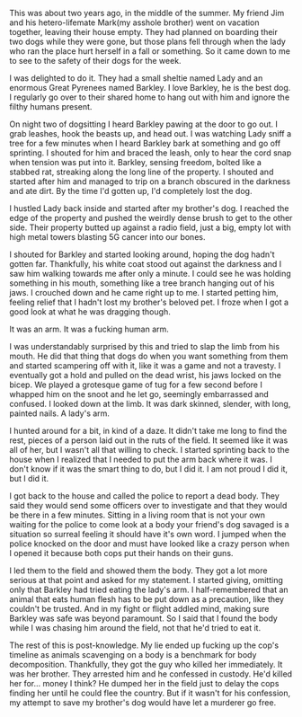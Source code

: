 This was about two years ago, in the middle of the summer. My friend Jim and his hetero-lifemate Mark(my asshole brother) went on vacation together, leaving their house empty. They had planned on boarding their two dogs while they were gone, but those plans fell through when the lady who ran the place hurt herself in a fall or something. So it came down to me to see to the safety of their dogs for the week.

I was delighted to do it. They had a small sheltie named Lady and an enormous Great Pyrenees named Barkley. I love Barkley, he is the best dog. I regularly go over to their shared home to hang out with him and ignore the filthy humans present. 

On night two of dogsitting I heard Barkley pawing at the door to go out. I grab leashes, hook the beasts up, and head out. I was watching Lady sniff a tree for a few minutes when I heard Barkley bark at something and go off sprinting. I shouted for him and braced the leash, only to hear the cord snap when tension was put into it. Barkley, sensing freedom, bolted like a stabbed rat, streaking along the long line of the property. I shouted and started after him and managed to trip on a branch obscured in the darkness and ate dirt. By the time I'd gotten up, I'd completely lost the dog.

I hustled Lady back inside and started after my brother's dog. I reached the edge of the property and pushed the weirdly dense brush to get to the other side. Their property butted up against a radio field, just a big, empty lot with high metal towers blasting 5G cancer into our bones.

I shouted for Barkley and started looking around, hoping the dog hadn't gotten far. Thankfully, his white coat stood out against the darkness and I saw him walking towards me after only a minute. I could see he was holding something in his mouth, something like a tree branch hanging out of his jaws. I crouched down and he came right up to me. I started petting him, feeling relief that I hadn't lost my brother's beloved pet. I froze when I got a good look at what he was dragging though.

It was an arm. It was a fucking human arm.

I was understandably surprised by this and tried to slap the limb from his mouth. He did that thing that dogs do when you want something from them and started scampering off with it, like it was a game and not a travesty. I eventually got a hold and pulled on the dead wrist, his jaws locked on the bicep. We played a grotesque game of tug for a few second before I whapped him on the snoot and he let go, seemingly embarrassed and confused. I looked down at the limb. It was dark skinned, slender, with long, painted nails. A lady's arm.

I hunted around for a bit, in kind of a daze. It didn't take me long to find the rest, pieces of a person laid out in the ruts of the field. It seemed like it was all of her, but I wasn't all that willing to check. I started sprinting back to the house when I realized that I needed to put the arm back where it was. I don't know if it was the smart thing to do, but I did it. I am not proud I did it, but I did it.

I got back to the house and called the police to report a dead body. They said they would send some officers over to investigate and that they would be there in a few minutes. Sitting in a living room that is not your own waiting for the police to come look at a body your friend's dog savaged is a situation so surreal feeling it should have it's own word. I jumped when the police knocked on the door and must have looked like a crazy person when I opened it because both cops put their hands on their guns.

I led them to the field and showed them the body. They got a lot more serious at that point and asked for my statement. I started giving, omitting only that Barkley had tried eating the lady's arm. I half-remembered that an animal that eats human flesh has to be put down as a precaution, like they couldn't be trusted. And in my fight or flight addled mind, making sure Barkley was safe was beyond paramount. So I said that I found the body while I was chasing him around the field, not that he'd tried to eat it.

The rest of this is post-knowledge. My lie ended up fucking up the cop's timeline as animals scavenging on a body is a benchmark for body decomposition. Thankfully, they got the guy who killed her immediately. It was her brother. They arrested him and he confessed in custody. He'd killed her for... money I think? He dumped her in the field just to delay the cops finding her until he could flee the country. But if it wasn't for his confession, my attempt to save my brother's dog would have let a murderer go free.